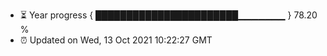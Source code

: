 - ⏳ Year progress { ███████████████████████▁▁▁▁▁▁▁ } 78.20 %
- ⏰ Updated on Wed, 13 Oct 2021 10:22:27 GMT

